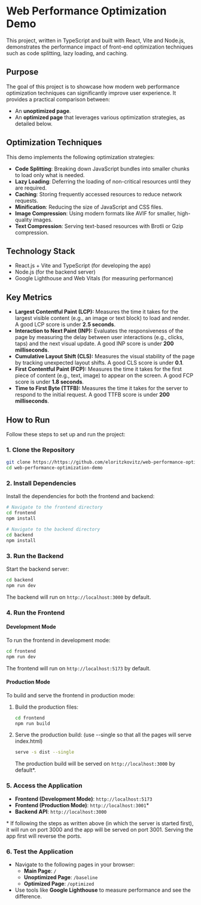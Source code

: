 # Web Performance Optimization Demo

This project, written in TypeScript and built with React, Vite and Node.js, demonstrates the performance impact of front-end optimization techniques such as code splitting, lazy loading, and caching.

## Purpose

The goal of this project is to showcase how modern web performance optimization techniques can significantly improve user experience. It provides a practical comparison between:

- An **unoptimized page**.
- An **optimized page** that leverages various optimization strategies, as detailed below.

## Optimization Techniques

This demo implements the following optimization strategies:

- **Code Splitting**: Breaking down JavaScript bundles into smaller chunks to load only what is needed.
- **Lazy Loading**: Deferring the loading of non-critical resources until they are required.
- **Caching**: Storing frequently accessed resources to reduce network requests.
- **Minification**: Reducing the size of JavaScript and CSS files.
- **Image Compression**: Using modern formats like AVIF for smaller, high-quality images.
- **Text Compression**: Serving text-based resources with Brotli or Gzip compression.

## Technology Stack

- React.js + Vite and TypeScript (for developing the app)
- Node.js (for the backend server)
- Google Lighthouse and Web Vitals (for measuring performance)

## Key Metrics

- **Largest Contentful Paint (LCP):** Measures the time it takes for the largest visible content (e.g., an image or text block) to load and render. A good LCP score is under **2.5 seconds**.
- **Interaction to Next Paint (INP):** Evaluates the responsiveness of the page by measuring the delay between user interactions (e.g., clicks, taps) and the next visual update. A good INP score is under **200 milliseconds**.
- **Cumulative Layout Shift (CLS):** Measures the visual stability of the page by tracking unexpected layout shifts. A good CLS score is under **0.1**.
- **First Contentful Paint (FCP):** Measures the time it takes for the first piece of content (e.g., text, image) to appear on the screen. A good FCP score is under **1.8 seconds**.
- **Time to First Byte (TTFB):** Measures the time it takes for the server to respond to the initial request. A good TTFB score is under **200 milliseconds**.                     

## How to Run

Follow these steps to set up and run the project:

### **1. Clone the Repository**
```bash
git clone https://https://github.com/eloritzkovitz/web-performance-optimization-demo.git
cd web-performance-optimization-demo
```

### **2. Install Dependencies**
Install the dependencies for both the frontend and backend:
```bash
# Navigate to the frontend directory
cd frontend
npm install

# Navigate to the backend directory
cd backend
npm install
```

### **3. Run the Backend**
Start the backend server:
```bash
cd backend
npm run dev
```
The backend will run on `http://localhost:3000` by default.

### **4. Run the Frontend**

#### **Development Mode**
To run the frontend in development mode:
```bash
cd frontend
npm run dev
```
The frontend will run on `http://localhost:5173` by default.

#### **Production Mode**
To build and serve the frontend in production mode:
1. Build the production files:
   ```bash
   cd frontend
   npm run build
   ```
2. Serve the production build: (use --single so that all the pages will serve index.html)
   ```bash
   serve -s dist --single
   ```
   The production build will be served on `http://localhost:3000` by default*.


### **5. Access the Application**
- **Frontend (Development Mode)**: `http://localhost:5173`
- **Frontend (Production Mode)**: `http://localhost:3001`*
- **Backend API**: `http://localhost:3000`

\* If following the steps as written above (in which the server is started first), it will run on port 3000 and the app will be served on port 3001. Serving the app first will reverse the ports.

### **6. Test the Application**
- Navigate to the following pages in your browser:
  - **Main Page**: `/`
  - **Unoptimized Page**: `/baseline`
  - **Optimized Page**: `/optimized`
- Use tools like **Google Lighthouse** to measure performance and see the difference.
